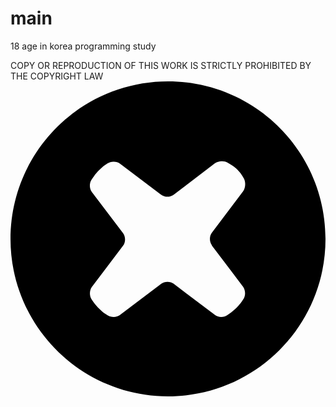 # main
18 age in korea
programming study


COPY OR REPRODUCTION OF THIS WORK IS STRICTLY PROHIBITED BY THE  COPYRIGHT LAW <svg role="img" viewBox="0 0 24 24" xmlns="http://www.w3.org/2000/svg"><title>iFixit</title><path d="M15.345 12.506l2.37 3.131c.198.261.211.69.025.961l-.119.177c-.181.27-.55.645-.814.831l-.285.201c-.266.195-.697.195-.956-.016l-3.135-2.369c-.255-.195-.681-.195-.94 0l-3.136 2.369c-.258.211-.689.211-.956.03l-.207-.135c-.27-.181-.641-.556-.825-.81l-.181-.256c-.186-.27-.18-.689.018-.96l2.377-3.149c.195-.256.195-.675 0-.945L6.197 8.43c-.194-.263-.203-.69-.013-.957l.2-.285c.187-.264.56-.629.828-.814l.175-.119c.27-.196.703-.182.961.014l3.135 2.37c.26.195.684.195.942 0l3.135-2.385c.258-.195.698-.226.979-.061l.33.195c.28.165.639.524.795.81l.12.21c.154.285.123.721-.075.99l-2.37 3.135c-.194.255-.194.676 0 .945l.006.028zM12 0C5.37 0 0 5.373 0 12s5.37 12 12 12c6.627 0 12-5.373 12-12S18.627 0 12 0z"/></svg>

